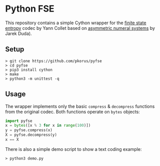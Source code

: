 # Python FSE

This repository contains a simple Cython wrapper for the [finite state entropy](https://github.com/Cyan4973/FiniteStateEntropy) codec by Yann Collet based on [asymmetric numeral systems](https://arxiv.org/abs/1311.2540) by Jarek Duda).

## Setup

```
> git clone https://github.com/pkorus/pyfse
> cd pyfse
> pip3 install cython
> make
> python3 -m unittest -q
```

## Usage

The wrapper implements only the basic `compress` & `decompress` functions from the original codec. Both functions operate on `bytes` objects:

```python
import pyfse
x = bytes([x % 3 for x in range(100)])
y = pyfse.compress(x)
X = pyfse.decompress(y)
x == X
```

There is also a simple demo script to show a text coding example:

```
> python3 demo.py
```